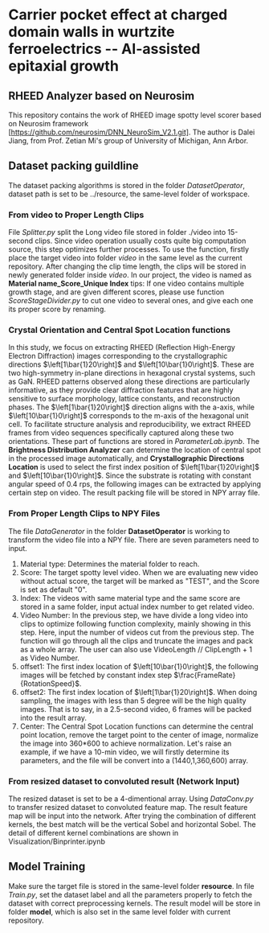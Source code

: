 # Carrier pocket effect at charged domain walls in wurtzite ferroelectrics -- AI-assisted epitaxial growth
## RHEED Analyzer based on Neurosim

This repository contains the work of RHEED image spotty level scorer based on Neurosim framework [https://github.com/neurosim/DNN_NeuroSim_V2.1.git]. The author is Dalei Jiang, from Prof. Zetian Mi's group of University of Michigan, Ann Arbor.
## Dataset packing guildline
The dataset packing algorithms is stored in the folder *DatasetOperator*, dataset path is set to be ../resource, the same-level folder of workspace.

### From **video** to **Proper Length Clips**
File *Splitter.py* split the Long video file stored in folder ./video into 15-second clips. Since video operation usually costs quite big computation source, this step optimizes further processes. To use the function, firstly place the target video into folder *video* in the same level as the current repository. After changing the clip time length, the clips will be stored in newly generated folder inside *video*. In our project, the video is named as **Material name_Score_Unique Index**
tips: If one video contains multiple growth stage, and are given different scores, please use function *ScoreStageDivider.py* to cut one video to several ones, and give each one its proper score by renaming.

### Crystal Orientation and Central Spot Location functions
In this study, we focus on extracting RHEED (Reflection High-Energy Electron Diffraction) images corresponding to the crystallographic directions $\left[1\bar{1}20\right]$ and $\left[10\bar{1}0\right]$. These are two high-symmetry in-plane directions in hexagonal crystal systems, such as GaN. RHEED patterns observed along these directions are particularly informative, as they provide clear diffraction features that are highly sensitive to surface morphology, lattice constants, and reconstruction phases. The $\left[1\bar{1}20\right]$ direction aligns with the a-axis, while $\left[10\bar{1}0\right]$ corresponds to the m-axis of the hexagonal unit cell.
To facilitate structure analysis and reproducibility, we extract RHEED frames from video sequences specifically captured along these two orientations. These part of functions are stored in *ParameterLab.ipynb*. The **Brightness Distribution Analyzer** can determine the location of central spot in the processed image automatically, and **Crystallographic Directions Location**  is used to select the first index position of $\left[1\bar{1}20\right]$ and $\left[10\bar{1}0\right]$. Since the substrate is rotating with constant angular speed of 0.4 rps, the following images can be extracted by applying certain step on video. The result packing file will be stored in NPY array file.

### From **Proper Length Clips** to **NPY Files**
The file *DataGenerator* in the folder **DatasetOperator** is working to transform the video file into a NPY file. There are seven parameters need to input.
1. Material type: Determines the material folder to reach. 
2. Score: The target spotty level video. When we are evaluating new video without actual score, the target will be marked as "TEST", and the Score is set as default "0".
3. Index: The videos with same material type and the same score are stored in a same folder, input actual index number to get related video. 
4. Video Number: In the previous step, we have divide a long video into clips to optimize following function complexity, mainly showing in this step. Here, input the number of videos cut from the previous step. The function will go through all the clips and truncate the images and pack as a whole array. 
The user can also use VideoLength // ClipLength + 1 as Video Number.
5. offset1: The first index location of $\left[10\bar{1}0\right]$, the following images will be fetched by constant index step $\frac{FrameRate}{RotationSpeed}$.
6. offset2: The first index location of $\left[1\bar{1}20\right]$. When doing sampling, the images with less than 5 degree will be the high quality images. That is to say, in a 2.5-second video, 6 frames will be packed into the result array.
7. Center: The Central Spot Location functions can determine the central point location, remove the target point to the center of image, normalize the image into 360*600 to achieve normalization.
Let's raise an example, if we have a 10-min video, we will firstly determine its parameters, and the file will be convert into a (1440,1,360,600) array.

### From resized dataset to convoluted result (Network Input)
The resized dataset is set to be a 4-dimentional array. Using *DataConv.py* to transfer resized dataset to convoluted feature map. The result feature map will be input into the network. After trying the combination of different kernels, the best match will be the vertical Sobel and horizontal Sobel. The detail of different kernel combinations are shown in Visualization/Binprinter.ipynb

## Model Training
Make sure the target file is stored in the same-level folder **resource**. In file *Train.py*, set the dataset label and all the parameters properly to fetch the dataset with correct preprocessing kernels. The result model will be store in folder **model**, which is also set in the same level folder with current repository.
